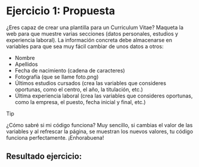# Ejercicio 1: Propuesta

¿Eres capaz de crear una plantilla para un Curriculum Vitae? Maqueta la web para que muestre varias secciones (datos personales, estudios y experiencia laboral). La información concreta debe almacenarse en variables para que sea muy fácil cambiar de unos datos a otros:

* Nombre
* Apellidos
* Fecha de nacimiento (cadena de caracteres)
* Fotografía (que se llame foto.png)
* Últimos estudios cursados (crea las variables que consideres oportunas, como el centro, el año, la titulación, etc.)
* Última experiencia laboral (crea las variables que consideres oportunas, como la empresa, el puesto, fecha inicial y final, etc.)

> [!TIP]
> ¿Cómo sabré si mi código funciona? Muy sencillo, si cambias el valor de las variables y al refrescar la página, se muestran los nuevos valores, tu código funciona perfectamente. ¡Enhorabuena!

## Resultado ejercicio:

